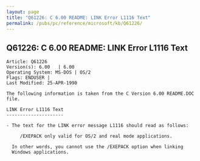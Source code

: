 ```yaml
---
layout: page
title: "Q61226: C 6.00 README: LINK Error L1116 Text"
permalink: /pubs/pc/reference/microsoft/kb/Q61226/
---
```


## Q61226: C 6.00 README: LINK Error L1116 Text

	Article: Q61226
	Version(s): 6.00   | 6.00
	Operating System: MS-DOS | OS/2
	Flags: ENDUSER |
	Last Modified: 25-APR-1990
	
	The following information is taken from the C Version 6.00 README.DOC file.
	
	LINK Error L1116 Text
	---------------------
	
	- The text for the LINK error message L1116 should read as follows:
	
	     /EXEPACK only valid for OS/2 and real mode applications.
	
	  In other words, you cannot use the /EXEPACK option when linking
	  Windows applications.
